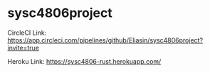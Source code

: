 # sysc4806project

CircleCI Link: https://app.circleci.com/pipelines/github/Eliasin/sysc4806project?invite=true

Heroku Link: https://sysc4806-rust.herokuapp.com/
